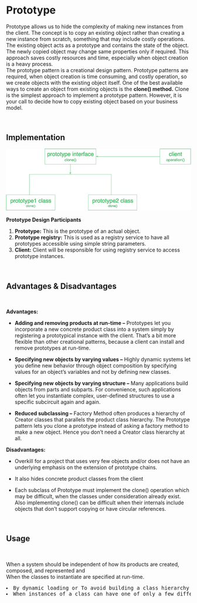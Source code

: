 # Prototype

Prototype allows us to hide the complexity of making new instances from the client. The concept is to copy an existing object rather than creating a new instance from scratch, something that may include costly operations. The existing object acts as a prototype and contains the state of the object. The newly copied object may change same properties only if required. This approach saves costly resources and time, especially when object creation is a heavy process.
<br>
The prototype pattern is a creational design pattern. Prototype patterns are required, when object creation is time consuming, and costly operation, so we create objects with the existing object itself. One of the best available ways to create an object from existing objects is the **clone() method.** Clone is the simplest approach to implement a prototype pattern. However, it is your call to decide how to copy existing object based on your business model.

<br>

## Implementation

<center>

![Prototype Design Pattern UML Diagram](images/prototype-uml-diagram.png)

</center>

**Prototype Design Participants**

1. **Prototype:** This is the prototype of an actual object.
2. **Prototype registry:** This is used as a registry service to have all prototypes accessible using simple string parameters.
3. **Client:** Client will be responsible for using registry service to access prototype instances.

<br>

## Advantages & Disadvantages

<br>

**Advantages:**
 

* **Adding and removing products at run-time –** Prototypes let you incorporate a new concrete product class into a system simply by registering a prototypical instance with the client. That’s a bit more flexible than other creational patterns, because a client can install and remove prototypes at run-time.
 
* **Specifying new objects by varying values –** Highly dynamic systems let you define new behavior through object composition by specifying values for an object’s variables and not by defining new classes. 
 
* **Specifying new objects by varying structure –** Many applications build objects from parts and subparts. For convenience, such applications often let you instantiate complex, user-defined structures to use a specific subcircuit again and again. 
 
* **Reduced subclassing –** Factory Method often produces a hierarchy of Creator classes that parallels the product class hierarchy. The Prototype pattern lets you clone a prototype instead of asking a factory method to make a new object. Hence you don’t need a Creator class hierarchy at all. 
 
**Disadvantages:**

* Overkill for a project that uses very few objects and/or does not have an underlying emphasis on the extension of prototype chains. 
 
* It also hides concrete product classes from the client

* Each subclass of Prototype must implement the clone() operation which may be difficult, when the classes under consideration already exist. Also implementing clone() can be difficult when their internals include objects that don’t support copying or have circular references.

<br>

## Usage

<br>

When a system should be independent of how its products are created, composed, and represented and 
<br>
When the classes to instantiate are specified at run-time. 

<pre>
<li>By dynamic loading or To avoid building a class hierarchy of factories that parallels the class hierarchy of products or
<li>When instances of a class can have one of only a few different combinations of state. It may be more convenient to install a corresponding number of prototypes and clone them rather than instantiating the class manually, each time with the appropriate state.
</pre>